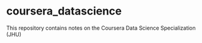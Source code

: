 # coursera_datascience
This repository contains notes on the Coursera Data Science Specialization (JHU)  
